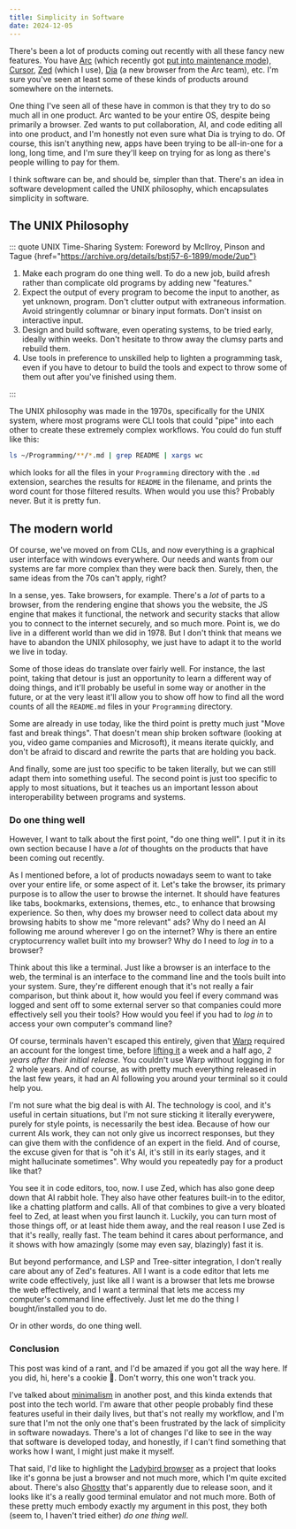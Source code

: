 ```yaml
---
title: Simplicity in Software
date: 2024-12-05
---
```


There's been a lot of products coming out recently with all these fancy new features. You have [Arc](https://arc.net) (which recently got [put into maintenance mode](https://www.youtube.com/watch?v=E9yZ0JusME4)), [Cursor](https://cursor.com), [Zed](https://zed.dev) (which I use), [Dia](https://www.diabrowser.com) (a new browser from the Arc team), etc. I'm sure you've seen at least some of these kinds of products around somewhere on the internets.

One thing I've seen all of these have in common is that they try to do so much all in one product. Arc wanted to be your entire OS, despite being primarily a browser. Zed wants to put collaboration, AI, and code editing all into one product, and I'm honestly not even sure what Dia is trying to do. Of course, this isn't anything new, apps have been trying to be all-in-one for a long, long time, and I'm sure they'll keep on trying for as long as there's people willing to pay for them.

I think software can be, and should be, simpler than that. There's an idea in software development called the UNIX philosophy, which encapsulates simplicity in software.

## The UNIX Philosophy

::: quote UNIX Time-Sharing System: Foreword by McIlroy, Pinson and Tague {href="https://archive.org/details/bstj57-6-1899/mode/2up"}

1. Make each program do one thing well. To do a new job, build afresh rather than complicate old programs by adding new "features."
2. Expect the output of every program to become the input to another, as yet unknown, program. Don't clutter output with extraneous information. Avoid stringently columnar or binary input formats. Don't insist on interactive input.
3. Design and build software, even operating systems, to be tried early, ideally within weeks. Don't hesitate to throw away the clumsy parts and rebuild them.
4. Use tools in preference to unskilled help to lighten a programming task, even if you have to detour to build the tools and expect to throw some of them out after you've finished using them.

:::

The UNIX philosophy was made in the 1970s, specifically for the UNIX system, where most programs were CLI tools that could "pipe" into each other to create these extremely complex workflows. You could do fun stuff like this:

```sh
ls ~/Programming/**/*.md | grep README | xargs wc
```

which looks for all the files in your `Programming` directory with the `.md` extension, searches the results for `README` in the filename, and prints the word count for those filtered results. When would you use this? Probably never. But it is pretty fun.

## The modern world

Of course, we've moved on from CLIs, and now everything is a graphical user interface with windows everywhere. Our needs and wants from our systems are far more complex than they were back then. Surely, then, the same ideas from the 70s can't apply, right?

In a sense, yes. Take browsers, for example. There's a _lot_ of parts to a browser, from the rendering engine that shows you the website, the JS engine that makes it functional, the network and security stacks that allow you to connect to the internet securely, and so much more. Point is, we do live in a different world than we did in 1978. But I don't think that means we have to abandon the UNIX philosophy, we just have to adapt it to the world we live in today.

Some of those ideas do translate over fairly well. For instance, the last point, taking that detour is just an opportunity to learn a different way of doing things, and it'll probably be useful in some way or another in the future, or at the very least it'll allow you to show off how to find all the word counts of all the `README.md` files in your `Programming` directory.

Some are already in use today, like the third point is pretty much just "Move fast and break things". That doesn't mean ship broken software (looking at you, video game companies and Microsoft), it means iterate quickly, and don't be afraid to discard and rewrite the parts that are holding you back.

And finally, some are just too specific to be taken literally, but we can still adapt them into something useful. The second point is just too specific to apply to most situations, but it teaches us an important lesson about interoperability between programs and systems.

### Do one thing well

However, I want to talk about the first point, "do one thing well". I put it in its own section because I have a _lot_ of thoughts on the products that have been coming out recently.

As I mentioned before, a lot of products nowadays seem to want to take over your entire life, or some aspect of it. Let's take the browser, its primary purpose is to allow the user to browse the internet. It should have features like tabs, bookmarks, extensions, themes, etc., to enhance that browsing experience. So then, why does my browser need to collect data about my browsing habits to show me "more relevant" ads? Why do I need an AI following me around wherever I go on the internet? Why is there an entire cryptocurrency wallet built into my browser? Why do I need to _log in_ to a browser?

Think about this like a terminal. Just like a browser is an interface to the web, the terminal is an interface to the command line and the tools built into your system. Sure, they're different enough that it's not really a fair comparison, but think about it, how would you feel if every command was logged and sent off to some external server so that companies could more effectively sell you their tools? How would you feel if you had to _log in_ to access your own computer's command line?

Of course, terminals haven't escaped this entirely, given that [Warp](https://warp.dev) required an account for the longest time, before [lifting it](https://www.warp.dev/blog/lifting-login-requirement) a week and a half ago, _2 years after their initial release_. You couldn't use Warp without logging in for 2 whole years. And of course, as with pretty much everything released in the last few years, it had an AI following you around your terminal so it could help you.

I'm not sure what the big deal is with AI. The technology is cool, and it's useful in certain situations, but I'm not sure sticking it literally everywere, purely for style points, is necessarily the best idea. Because of how our current AIs work, they can not only give us incorrect responses, but they can give them with the confidence of an expert in the field. And of course, the excuse given for that is "oh it's AI, it's still in its early stages, and it might hallucinate sometimes". Why would you repeatedly pay for a product like that?

You see it in code editors, too, now. I use Zed, which has also gone deep down that AI rabbit hole. They also have other features built-in to the editor, like a chatting platform and calls. All of that combines to give a very bloated feel to Zed, at least when you first launch it. Luckily, you can turn most of those things off, or at least hide them away, and the real reason I use Zed is that it's really, really fast. The team behind it cares about performance, and it shows with how amazingly (some may even say, blazingly) fast it is.

But beyond performance, and LSP and Tree-sitter integration, I don't really care about any of Zed's features. All I want is a code editor that lets me write code effectively, just like all I want is a browser that lets me browse the web effectively, and I want a terminal that lets me access my computer's command line effectively. Just let me do the thing I bought/installed you to do.

Or in other words, do one thing well.

### Conclusion

This post was kind of a rant, and I'd be amazed if you got all the way here. If you did, hi, here's a cookie 🍪. Don't worry, this one won't track you.

I've talked about [minimalism](./minimalism) in another post, and this kinda extends that post into the tech world. I'm aware that other people probably find these features useful in their daily lives, but that's not really my workflow, and I'm sure that I'm not the only one that's been frustrated by the lack of simplicity in software nowadays. There's a lot of changes I'd like to see in the way that software is developed today, and honestly, if I can't find something that works how I want, I might just make it myself.

That said, I'd like to highlight the [Ladybird browser](https://ladybird.org) as a project that looks like it's gonna be just a browser and not much more, which I'm quite excited about. There's also [Ghostty](https://mitchellh.com/ghostty) that's apparently due to release soon, and it looks like it's a really good terminal emulator and not much more. Both of these pretty much embody exactly my argument in this post, they both (seem to, I haven't tried either) _do one thing well_.
